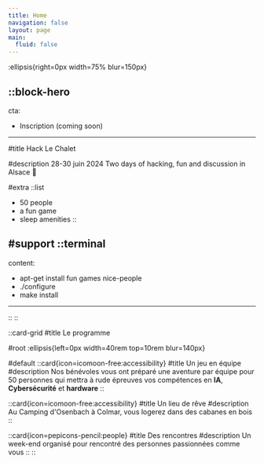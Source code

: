 ```yaml
---
title: Home
navigation: false
layout: page
main:
  fluid: false
---
```


:ellipsis{right=0px width=75% blur=150px}

::block-hero
---
cta:
  - Inscription (coming soon)
---

#title
Hack Le Chalet

#description
28-30 juin 2024
Two days of hacking, fun and discussion in Alsace 🥨

#extra
  ::list
  - 50 people
  - a fun game
  - sleep amenities
  ::

#support
  ::terminal
  ---
  content:
  - apt-get install fun games nice-people
  - ./configure
  - make install
  ---
  ::
::


::card-grid
#title
Le programme

#root
:ellipsis{left=0px width=40rem top=10rem blur=140px}

#default
  ::card{icon=icomoon-free:accessibility}
  #title
  Un jeu en équipe
  #description
  Nos bénévoles vous ont préparé une aventure par équipe pour 50 personnes qui mettra à rude épreuves vos compétences en **IA**, **Cybersécurité** et **hardware**
  ::

  ::card{icon=icomoon-free:accessibility}
  #title
  Un lieu de rêve
  #description
  Au Camping d'Osenbach à Colmar, vous logerez dans des cabanes en bois
  ::

  ::card{icon=pepicons-pencil:people}
  #title
  Des rencontres
  #description
  Un week-end organisé pour rencontré des personnes passionnées comme vous
  ::
::
